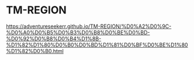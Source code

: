 # TM-REGION
https://adventureseekerr.github.io/TM-REGION/%D0%A2%D0%9C-%D0%A0%D0%B5%D0%B3%D0%B8%D0%BE%D0%BD-%D0%92%D0%B8%D0%B4%D1%8B-%D1%82%D1%80%D0%B0%D0%BD%D1%81%D0%BF%D0%BE%D1%80%D1%82%D0%B0.html
